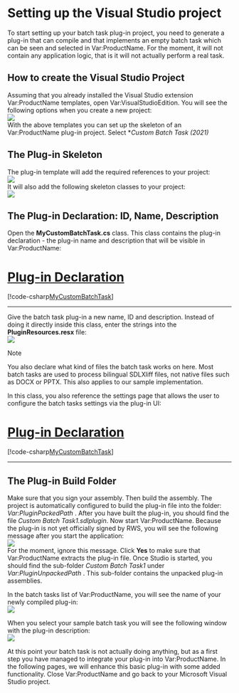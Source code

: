 Setting up the Visual Studio project
====================================
To start setting up your batch task plug-in project, you need to generate a plug-in that can compile and that implements an empty batch task which can be seen and selected in Var:ProductName. For the moment, it will not contain any application logic, that is it will not actually perform a real task.

How to create the Visual Studio Project
----------------------------------
Assuming that you already installed the Visual Studio extension Var:ProductName templates, open Var:VisualStudioEdition. You will see the following options when you create a new project:
<img style="display:block; " src="images/CustomBatchTemplate.jpg" />
With the above templates you can set up the skeleton of an Var:ProductName plug-in project. Select **Custom Batch Task (2021)*

The Plug-in Skeleton
-------------------------------------
The plug-in template will add the required references to your project:
<img style="display:block; " src="images/References.jpg" />
It will also add the following skeleton classes to your project:
<img style="display:block; " src="images/Stubs.jpg" />

The Plug-in Declaration: ID, Name, Description</title>
--------------------------------
Open the **MyCustomBatchTask.cs** class. This class contains the plug-in declaration - the plug-in name and description that will be visible in Var:ProductName:
# [Plug-in Declaration](#tab/tabid-1)
[!code-csharp[MyCustomBatchTask](code_samples/MyCustomBatchTask.cs#L16-L20)]
***
Give the batch task plug-in a new name, ID and description. Instead of doing it directly inside this class, enter the strings into the **PluginResources.resx** file:
<img style="display:block; " src="images/Resource.jpg" />

> [!NOTE]
> You also declare what kind of files the batch task works on here. Most batch tasks are used to process bilingual SDLXliff files, not native files such as DOCX or PPTX. This also applies to our sample implementation.


In this class, you also reference the settings page that allows the user to configure the batch tasks settings via the plug-in UI:
# [Plug-in Declaration](#tab/tabid-1)
[!code-csharp[MyCustomBatchTask](code_samples/MyCustomBatchTask.cs#L24-L26)]
***

The Plug-in Build Folder
---------------------------------------------
Make sure that you sign your assembly. Then build the assembly. The project is automatically configured to build the plug-in file into the folder: <em> Var:PluginPackedPath </em>. After you have built the plug-in, you should find the file *Custom Batch Task1.sdlplugin*. Now start Var:ProductName. Because the plug-in is not yet officially signed by RWS, you will see the following message after you start the application:
<img style="display:block; " src="images/Plugin_NotSigned.jpg" />
For the moment, ignore this message. Click **Yes** to make sure that Var:ProductName extracts the plug-in file. Once Studio is started, you should find the sub-folder *Custom Batch Task1* under <em> Var:PluginUnpackedPath </em>. This sub-folder contains the unpacked plug-in assemblies.

In the batch tasks list of Var:ProductName, you will see the name of your newly compiled plug-in:
<img style="display:block; " src="images/SampleTaskName.jpg" />

When you select your sample batch task you will see the following window with the plug-in description:
<img style="display:block; " src="images/SampleTaskDescription.jpg" />

At this point your batch task is not actually doing anything, but as a first step you have managed to integrate your plug-in into Var:ProductName. In the following pages, we will enhance this basic plug-in with some added functionality. Close Var:ProductName and go back to your Microsoft Visual Studio project.
